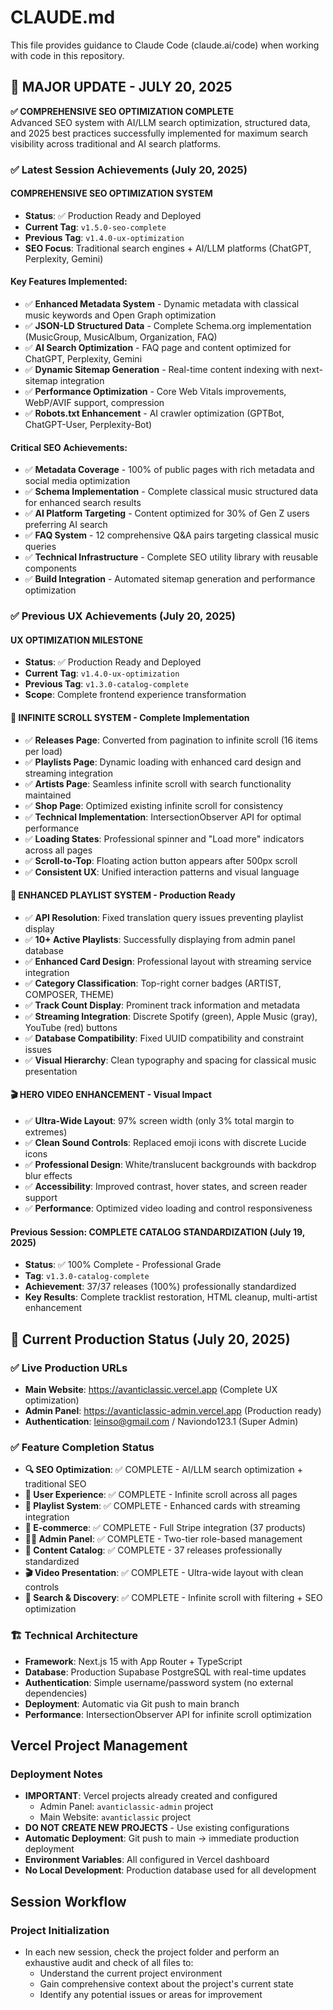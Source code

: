 # CLAUDE.md

This file provides guidance to Claude Code (claude.ai/code) when working with code in this repository.

## 🎉 **MAJOR UPDATE - JULY 20, 2025**

**✅ COMPREHENSIVE SEO OPTIMIZATION COMPLETE**  
Advanced SEO system with AI/LLM search optimization, structured data, and 2025 best practices successfully implemented for maximum search visibility across traditional and AI search platforms.

### ✅ Latest Session Achievements (July 20, 2025)

#### **COMPREHENSIVE SEO OPTIMIZATION SYSTEM**
- **Status**: ✅ Production Ready and Deployed
- **Current Tag**: `v1.5.0-seo-complete`
- **Previous Tag**: `v1.4.0-ux-optimization`
- **SEO Focus**: Traditional search engines + AI/LLM platforms (ChatGPT, Perplexity, Gemini)

#### **Key Features Implemented:**
- ✅ **Enhanced Metadata System** - Dynamic metadata with classical music keywords and Open Graph optimization
- ✅ **JSON-LD Structured Data** - Complete Schema.org implementation (MusicGroup, MusicAlbum, Organization, FAQ)
- ✅ **AI Search Optimization** - FAQ page and content optimized for ChatGPT, Perplexity, Gemini
- ✅ **Dynamic Sitemap Generation** - Real-time content indexing with next-sitemap integration
- ✅ **Performance Optimization** - Core Web Vitals improvements, WebP/AVIF support, compression
- ✅ **Robots.txt Enhancement** - AI crawler optimization (GPTBot, ChatGPT-User, Perplexity-Bot)

#### **Critical SEO Achievements:**
- ✅ **Metadata Coverage** - 100% of public pages with rich metadata and social media optimization
- ✅ **Schema Implementation** - Complete classical music structured data for enhanced search results
- ✅ **AI Platform Targeting** - Content optimized for 30% of Gen Z users preferring AI search
- ✅ **FAQ System** - 12 comprehensive Q&A pairs targeting classical music queries
- ✅ **Technical Infrastructure** - Complete SEO utility library with reusable components
- ✅ **Build Integration** - Automated sitemap generation and performance optimization

### ✅ Previous UX Achievements (July 20, 2025)

#### **UX OPTIMIZATION MILESTONE**
- **Status**: ✅ Production Ready and Deployed
- **Current Tag**: `v1.4.0-ux-optimization`
- **Previous Tag**: `v1.3.0-catalog-complete`
- **Scope**: Complete frontend experience transformation

#### **🚀 INFINITE SCROLL SYSTEM - Complete Implementation**
- ✅ **Releases Page**: Converted from pagination to infinite scroll (16 items per load)
- ✅ **Playlists Page**: Dynamic loading with enhanced card design and streaming integration
- ✅ **Artists Page**: Seamless infinite scroll with search functionality maintained
- ✅ **Shop Page**: Optimized existing infinite scroll for consistency
- ✅ **Technical Implementation**: IntersectionObserver API for optimal performance
- ✅ **Loading States**: Professional spinner and "Load more" indicators across all pages
- ✅ **Scroll-to-Top**: Floating action button appears after 500px scroll
- ✅ **Consistent UX**: Unified interaction patterns and visual language

#### **🎵 ENHANCED PLAYLIST SYSTEM - Production Ready**
- ✅ **API Resolution**: Fixed translation query issues preventing playlist display
- ✅ **10+ Active Playlists**: Successfully displaying from admin panel database
- ✅ **Enhanced Card Design**: Professional layout with streaming service integration
- ✅ **Category Classification**: Top-right corner badges (ARTIST, COMPOSER, THEME)
- ✅ **Track Count Display**: Prominent track information and metadata
- ✅ **Streaming Integration**: Discrete Spotify (green), Apple Music (gray), YouTube (red) buttons
- ✅ **Database Compatibility**: Fixed UUID compatibility and constraint issues
- ✅ **Visual Hierarchy**: Clean typography and spacing for classical music presentation

#### **🎬 HERO VIDEO ENHANCEMENT - Visual Impact**
- ✅ **Ultra-Wide Layout**: 97% screen width (only 3% total margin to extremes)
- ✅ **Clean Sound Controls**: Replaced emoji icons with discrete Lucide icons
- ✅ **Professional Design**: White/translucent backgrounds with backdrop blur effects
- ✅ **Accessibility**: Improved contrast, hover states, and screen reader support
- ✅ **Performance**: Optimized video loading and control responsiveness

#### **Previous Session: COMPLETE CATALOG STANDARDIZATION (July 19, 2025)**
- **Status**: ✅ 100% Complete - Professional Grade
- **Tag**: `v1.3.0-catalog-complete`
- **Achievement**: 37/37 releases (100%) professionally standardized
- **Key Results**: Complete tracklist restoration, HTML cleanup, multi-artist enhancement

## 🎯 Current Production Status (July 20, 2025)

### **✅ Live Production URLs**
- **Main Website**: https://avanticlassic.vercel.app (Complete UX optimization)
- **Admin Panel**: https://avanticlassic-admin.vercel.app (Production ready)
- **Authentication**: leinso@gmail.com / Naviondo123.1 (Super Admin)

### **✅ Feature Completion Status**
- **🔍 SEO Optimization**: ✅ COMPLETE - AI/LLM search optimization + traditional SEO
- **📱 User Experience**: ✅ COMPLETE - Infinite scroll across all pages
- **🎵 Playlist System**: ✅ COMPLETE - Enhanced cards with streaming integration  
- **🛒 E-commerce**: ✅ COMPLETE - Full Stripe integration (37 products)
- **👨‍💼 Admin Panel**: ✅ COMPLETE - Two-tier role-based management
- **📀 Content Catalog**: ✅ COMPLETE - 37 releases professionally standardized
- **🎬 Video Presentation**: ✅ COMPLETE - Ultra-wide layout with clean controls
- **🔎 Search & Discovery**: ✅ COMPLETE - Infinite scroll with filtering + SEO optimization

### **🏗️ Technical Architecture**
- **Framework**: Next.js 15 with App Router + TypeScript
- **Database**: Production Supabase PostgreSQL with real-time updates
- **Authentication**: Simple username/password system (no external dependencies)
- **Deployment**: Automatic via Git push to main branch
- **Performance**: IntersectionObserver API for infinite scroll optimization

## Vercel Project Management

### Deployment Notes
- **IMPORTANT**: Vercel projects already created and configured
  - Admin Panel: `avanticlassic-admin` project
  - Main Website: `avanticlassic` project  
- **DO NOT CREATE NEW PROJECTS** - Use existing configurations
- **Automatic Deployment**: Git push to main → immediate production deployment
- **Environment Variables**: All configured in Vercel dashboard
- **No Local Development**: Production database used for all development

## Session Workflow

### Project Initialization
- In each new session, check the project folder and perform an exhaustive audit and check of all files to:
  - Understand the current project environment
  - Gain comprehensive context about the project's current state
  - Identify any potential issues or areas for improvement